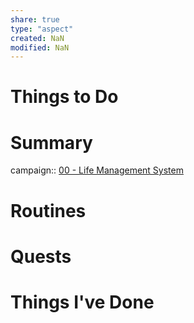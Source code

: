 ```yaml
---
share: true
type: "aspect"
created: NaN 
modified: NaN
---
```


# Things to Do

# Summary
campaign:: [00 - Life Management System](../../00%20-%20Life%20Management%20System/00%20-%20Life%20Management%20System.md)

# Routines

# Quests

# Things I've Done

 